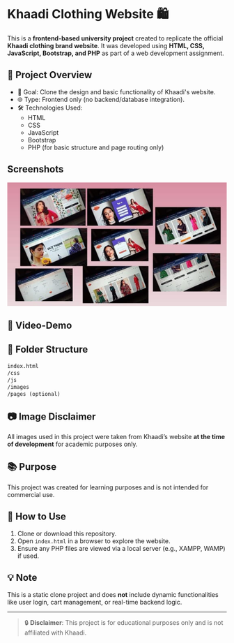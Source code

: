 # Khaadi Clothing Website 🛍️

This is a **frontend-based university project** created to replicate the official **Khaadi clothing brand website**. It was developed using **HTML, CSS, JavaScript, Bootstrap, and PHP** as part of a web development assignment.

## 📌 Project Overview

- 🎯 Goal: Clone the design and basic functionality of Khaadi's website.
- 🌐 Type: Frontend only (no backend/database integration).
- 🛠️ Technologies Used:
  - HTML
  - CSS
  - JavaScript
  - Bootstrap
  - PHP (for basic structure and page routing only)
## Screenshots
![images](https://github.com/AmnaTariqdev564/Khaadi-Clothing-Website/blob/24daad6a2da66abab5edeb84c78b1c15daa9feb0/image.jpg)

## 📸 Video-Demo

## 📁 Folder Structure

```
index.html
/css
/js
/images
/pages (optional)
```

## 📷 Image Disclaimer

All images used in this project were taken from Khaadi’s website **at the time of development** for academic purposes only.

## 📚 Purpose

This project was created for learning purposes and is not intended for commercial use.

## 🚀 How to Use

1. Clone or download this repository.
2. Open `index.html` in a browser to explore the website.
3. Ensure any PHP files are viewed via a local server (e.g., XAMPP, WAMP) if used.

## 💡 Note

This is a static clone project and does **not** include dynamic functionalities like user login, cart management, or real-time backend logic.

---

> 🔒 **Disclaimer**: This project is for educational purposes only and is not affiliated with Khaadi.
